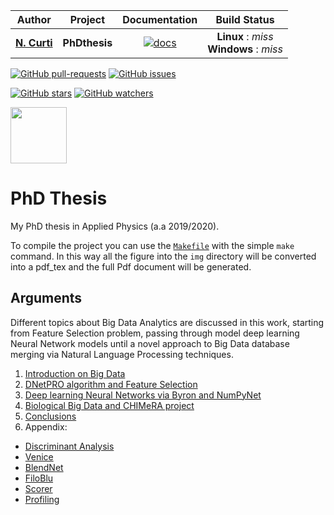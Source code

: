 | **Author**   | **Project** | **Documentation**                                                                   | **Build Status**              |
|:------------:|:-----------:|:-----------------------------------------------------------------------------------:|:-----------------------------:|
|   [**N. Curti**](https://github.com/Nico-Curti)   |  **PhDthesis**  | [![docs](https://img.shields.io/badge/documentation-latest-blue.svg?style=plastic)](https://nico-curti.github.io/PhDthesis/) | **Linux** : *miss* <br/> **Windows** : *miss* |

[![GitHub pull-requests](https://img.shields.io/github/issues-pr/Nico-Curti/PhDthesis.svg?style=plastic)](https://github.com/Nico-Curti/PhDthesis/pulls)
[![GitHub issues](https://img.shields.io/github/issues/Nico-Curti/PhDthesis.svg?style=plastic)](https://github.com/Nico-Curti/PhDthesis/issues)

[![GitHub stars](https://img.shields.io/github/stars/Nico-Curti/PhDthesis.svg?label=Stars&style=social)](https://github.com/Nico-Curti/PhDthesis/stargazers)
[![GitHub watchers](https://img.shields.io/github/watchers/Nico-Curti/PhDthesis.svg?label=Watch&style=social)](https://github.com/Nico-Curti/PhDthesis/watchers)

<a href="https://github.com/UniboDIFABiophysics">
<div class="image">
<img src="https://cdn.rawgit.com/physycom/templates/697b327d/logo_unibo.png" width="90" height="90">
</div>
</a>

# PhD Thesis

My PhD thesis in Applied Physics (a.a 2019/2020).

To compile the project you can use the [`Makefile`](https://github.com/Nico-Curti/PhDthesis/blob/master/Makefile) with the simple `make` command.
In this way all the figure into the `img` directory will be converted into a pdf_tex and the full Pdf document will be generated.

## Arguments

Different topics about Big Data Analytics are discussed in this work, starting from Feature Selection problem, passing through model deep learning Neural Network models until a novel approach to Big Data database merging via Natural Language Processing techniques.

1. [Introduction on Big Data](https://github.com/Nico-Curti/PhDthesis/blob/master/docs/md/Introduction.md)
2. [DNetPRO algorithm and Feature Selection](https://github.com/Nico-Curti/PhDthesis/blob/master/docs/md/Chapter1/DNetPRO/Intro.md)
3. [Deep learning Neural Networks via Byron and NumPyNet](https://github.com/Nico-Curti/PhDthesis/blob/master/docs/md/Chapter2/NeuralNetwork/Intro.md)
4. [Biological Big Data and CHIMeRA project](https://github.com/Nico-Curti/PhDthesis/blob/master/docs/md/Chapter3/CHIMeRA/Intro.md)
5. [Conclusions](https://github.com/Nico-Curti/PhDthesis/blob/master/docs/md/Conclusions.md)
6. Appendix:
  * [Discriminant Analysis](https://github.com/Nico-Curti/PhDthesis/blob/master/docs/md/Appendix/DiscriminantAnalysis/Intro.md)
  * [Venice](https://github.com/Nico-Curti/PhDthesis/blob/master/docs/md/Appendix/Venice/Intro.md)
  * [BlendNet](https://github.com/Nico-Curti/PhDthesis/blob/master/docs/md/Appendix/BlendNet/Intro.md)
  * [FiloBlu](https://github.com/Nico-Curti/PhDthesis/blob/master/docs/md/Appendix/FiloBlu/Intro.md)
  * [Scorer](https://github.com/Nico-Curti/PhDthesis/blob/master/docs/md/Appendix/Scorer/Intro.md)
  * [Profiling](https://github.com/Nico-Curti/PhDthesis/blob/master/docs/md/Appendix/Profiling/Intro.md)
